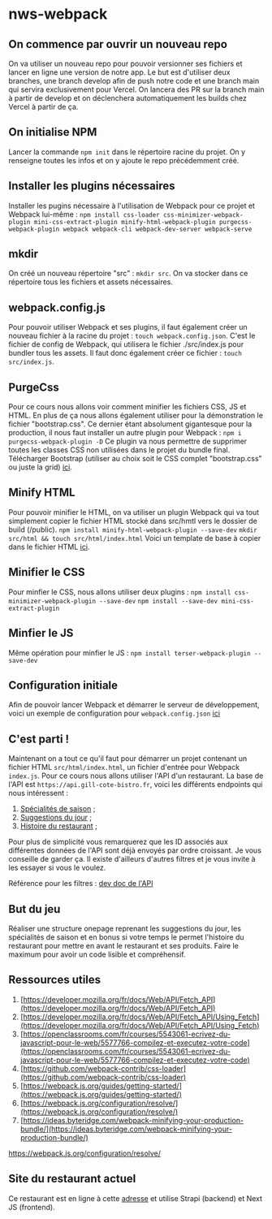 # nws-webpack

## On commence par ouvrir un nouveau repo

On va utiliser un nouveau repo pour pouvoir versionner ses fichiers et lancer en ligne une version de notre app.
Le but est d'utiliser deux branches, une branch develop afin de push notre code et une branch main qui servira
exclusivement pour Vercel. On lancera des PR sur la branch main à partir de develop et on déclenchera automatiquement
les builds chez Vercel à partir de ça.

## On initialise NPM

Lancer la commande `npm init` dans le répertoire racine du projet. On y renseigne toutes les infos et on y ajoute le repo
précédemment créé.

## Installer les plugins nécessaires

Installer les pugins nécessaire à l'utilisation de Webpack pour ce projet et Webpack lui-même :
`npm install css-loader css-minimizer-webpack-plugin mini-css-extract-plugin minify-html-webpack-plugin purgecss-webpack-plugin webpack webpack-cli webpack-dev-server webpack-serve`

## mkdir

On créé un nouveau répertoire "src" : `mkdir src`. On va stocker dans ce répertoire tous les fichiers et assets nécessaires.

## webpack.config.js

Pour pouvoir utiliser Webpack et ses plugins, il faut également créer un nouveau fichier à la racine du projet : `touch webpack.config.json`.
C'est le fichier de config de Webpack, qui utilisera le fichier ./src/index.js pour bundler tous les assets.
Il faut donc également créer ce fichier : `touch src/index.js`.

## PurgeCss

Pour ce cours nous allons voir comment minifier les fichiers CSS, JS et HTML. En plus de ça nous allons également utiliser pour
la démonstration le fichier "bootstrap.css". Ce dernier étant absolument gigantesque pour la production, il nous faut installer
un autre plugin pour Webpack :
`npm i purgecss-webpack-plugin -D`
Ce plugin va nous permettre de supprimer toutes les classes CSS non utilisées dans le projet du bundle final.
Télécharger Bootstrap (utiliser au choix soit le CSS complet "bootstrap.css" ou juste la grid) [ici](https://github.com/twbs/bootstrap/releases/download/v5.0.2/bootstrap-5.0.2-dist.zip).

## Minify HTML

Pour pouvoir minifier le HTML, on va utiliser un plugin Webpack qui va tout simplement copier le fichier HTML stocké dans src/hmtl
vers le dossier de build (/public).
`npm install minify-html-webpack-plugin --save-dev`
`mkdir src/html && touch src/html/index.html`
Voici un template de base à copier dans le fichier HTML [ici](https://github.com/Zharkan/nws-webpack/blob/e5407e02cf6f066df656b400720606e5051f4391/src/html/index.html).

## Minifier le CSS

Pour minfier le CSS, nous allons utiliser deux plugins :
`npm install css-minimizer-webpack-plugin --save-dev`
`npm install --save-dev mini-css-extract-plugin`

## Minfier le JS

Même opération pour minfier le JS :
`npm install terser-webpack-plugin --save-dev`

## Configuration initiale

Afin de pouvoir lancer Webpack et démarrer le serveur de développement, voici un exemple
de configuration pour `webpack.config.json` [ici](https://github.com/Zharkan/nws-webpack/blob/2e238c31ea4aed4fcfb3e71db0b7988b4790ef77/webpack.config.js)

## C'est parti !

Maintenant on a tout ce qu'il faut pour démarrer un projet contenant un fichier HTML `src/html/index.html`,
un fichier d'entrée pour Webpack `index.js`. Pour ce cours nous allons utiliser l'API d'un restaurant.
La base de l'API est `https://api.gill-cote-bistro.fr`, voici les différents endpoints qui nous intéressent :

1. [Spécialités de saison](https://api.gill-cote-bistro.fr/specials?_sort=id:asc) ;
2. [Suggestions du jour](https://api.gill-cote-bistro.fr/suggestions?_sort=id:asc) ;
3. [Histoire du restaurant](https://api.gill-cote-bistro.fr/histoires?_sort=id:asc) ;

Pour plus de simplicité vous remarquerez que les ID associés aux différentes données de l'API sont
déjà envoyés par ordre croissant. Je vous conseille de garder ça. Il existe d'ailleurs d'autres filtres
et je vous invite à les essayer si vous le voulez.

Référence pour les filtres :
[dev doc de l'API](https://strapi.io/documentation/developer-docs/latest/developer-resources/content-api/content-api.html#filters)

## But du jeu

Réaliser une structure onepage reprenant les suggestions du jour, les spécialités de saison et en bonus si votre temps le permet
l'histoire du restaurant pour mettre en avant le restaurant et ses produits. Faire le maximum pour avoir un code lisible et compréhensif.

## Ressources utiles

1. [https://developer.mozilla.org/fr/docs/Web/API/Fetch_API](https://developer.mozilla.org/fr/docs/Web/API/Fetch_API)
2. [https://developer.mozilla.org/fr/docs/Web/API/Fetch_API/Using_Fetch](https://developer.mozilla.org/fr/docs/Web/API/Fetch_API/Using_Fetch)
3. [https://openclassrooms.com/fr/courses/5543061-ecrivez-du-javascript-pour-le-web/5577766-compilez-et-executez-votre-code](https://openclassrooms.com/fr/courses/5543061-ecrivez-du-javascript-pour-le-web/5577766-compilez-et-executez-votre-code)
4. [https://github.com/webpack-contrib/css-loader](https://github.com/webpack-contrib/css-loader)
5. [https://webpack.js.org/guides/getting-started/](https://webpack.js.org/guides/getting-started/)
6. [https://webpack.js.org/configuration/resolve/](https://webpack.js.org/configuration/resolve/)
7. [https://ideas.byteridge.com/webpack-minifying-your-production-bundle/](https://ideas.byteridge.com/webpack-minifying-your-production-bundle/)

https://webpack.js.org/configuration/resolve/

## Site du restaurant actuel

Ce restaurant est en ligne à cette [adresse](https://www.gill-cote-bistro.fr/) et utilise Strapi (backend) et Next JS (frontend).
